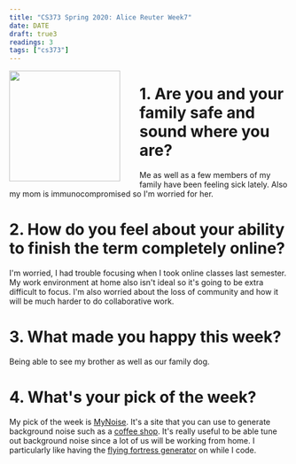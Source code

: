 ```yaml
---
title: "CS373 Spring 2020: Alice Reuter Week7"
date: DATE
draft: true3
readings: 3
tags: ["cs373"]
---
```


<img src="/img/cs373/linkedin.png" width="200" align="left" style="padding-right:2rem" />

# 1. Are you and your family safe and sound where you are?

Me as well as a few members of my family have been feeling sick lately. Also my mom is immunocompromised so I'm worried for her.

# 2. How do you feel about your ability to finish the term completely online?

I'm worried, I had trouble focusing when I took online classes last semester. My work environment at home also isn't ideal so it's going to be extra difficult to focus. I'm also worried about the loss of community and how it will be much harder to do collaborative work. 

# 3. What made you happy this week?

Being able to see my brother as well as our family dog. 

# 4. What's your pick of the week?

My pick of the week is [MyNoise](https://mynoise.net). It's a site that you can use to generate background noise such as a [coffee shop](https://mynoise.net/NoiseMachines/cafeRestaurantNoiseGenerator.php). It's really useful to be able tune out background noise since a lot of us will be working from home. I particularly like having the [flying fortress generator](https://mynoise.net/NoiseMachines/propellerNoiseGenerator.php) on while I code. 
